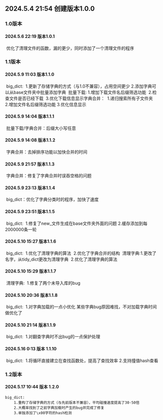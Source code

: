 ## 2024.5.4 21:54 创建版本1.0.0
### 1.0版本
#### 2024.5.6 22:19 版本1.0.1 
​	优化了清理文件的函数，漏的更少，同时添加了一个清理文件的程序

### 1.1版本
#### 2024.5.9 11:03 版本1.1.0 
​    big_dict:
​        1.更新了存储字典的方式（与1.0不兼容），占用空间更少 
​        2.添加字典可以从base文件夹中批量添加字典
​    批量下载:
​        1.增加下载文件名后缀筛选功能
​        2.检查文件是否已经下载
​        3.优化下载信息显示
​    字典合并：
​        1.递归搜索所有子文件夹
​        2.增加文件名后缀筛选功能
​        3.优化信息显示

#### 2024.5.9 14:04 版本1.1.1 
​    批量下载/字典合并：后缀大小写任意

#### 2024.5.9 14:08 版本1.1.2
​    字典合并：去掉排序功能以加快合并的时间

#### 2024.5.9 21:57 版本1.1.3
​    字典合并：修复了字典合并时误吞空格的问题

#### 2024.5.9 23:13 版本1.1.4
​    big_dict：优化了字典分类时的程序，加快了速度

#### 2024.5.9 23:51 版本1.1.5
​    big_dict:
​        1.修复了new_文件生成在base文件夹外面的问题
​        2.缓存添加到每2000000条一轮

#### 2024.5.10 15:27 版本1.1.6
​    big_dict:
​        1.优化了清理字典的算法
​        2.优化了字典合并的结构
​    清理字典:
​        1.更改了名字，从tidy_dict更改为清理字典
​        2.优化了清理字典的算法

#### 2024.5.10 15:29 版本1.1.7
​    清理字典:
​        1.修复了两个未导入库的bug

#### 2024.5.10 20:36 版本1.1.8
​    big_dict:
​        1.对字典加载的一点小优化
​        某些字典bug原因难找，不对加载字典时间做优化了 

#### 2024.5.10 21:14 版本1.1.9
​    big_dict:
​        1.对翻查字典时不出bug的一点保护处理

#### 2024.5.16 0:13 版本 1.1.10
​    big_dict:
​        1.将循环直接建立在查找函数处，提高了查找效率
​        2.支持撞值hash查看

### 1.2版本
#### 2024.5.17 10:44 版本 1.2.0
    big_dict:
        1.重构了存储字典的方式（与先前版本不兼容），平均碰撞速度提高了30-50倍
        2.大概率找到了之前字典加载时产生的bug并完成了修复
        3.单独添加了\x00字符的hash检测